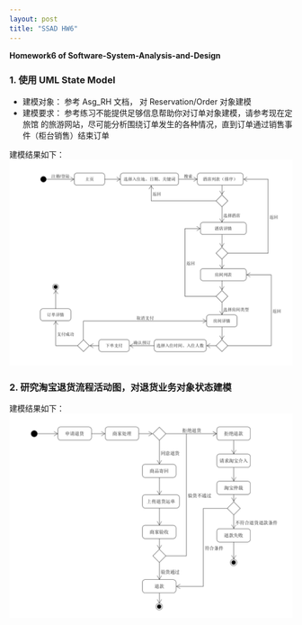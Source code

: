 ```yaml
---
layout: post
title: "SSAD HW6"
---
```

<b>Homework6 of Software-System-Analysis-and-Design</b>

### 1. 使用 UML State Model
- 建模对象： 参考 Asg_RH 文档， 对 Reservation/Order 对象建模
- 建模要求： 参考练习不能提供足够信息帮助你对订单对象建模，请参考现在定旅馆 的旅游网站，尽可能分析围绕订单发生的各种情况，直到订单通过销售事件（柜台销售）结束订单

建模结果如下：
![Asg_RH_UML](https://github.com/joece/joece.github.io/blob/master/_includes/UMLs/hw6_1.png?raw=true)




### 2. 研究淘宝退货流程活动图，对退货业务对象状态建模
建模结果如下：
![Asg_RH_UML](https://github.com/joece/joece.github.io/blob/master/_includes/UMLs/hw6_2.png?raw=true)


